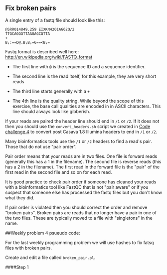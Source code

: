## Fix broken pairs

A single entry of a fastq file should look like this:

```
@SRR014849.259 EIXKN4201AG62Q/2
TTGCAGGGTTAAGAGCGTTA
+
B;:==D@.B;B;=6==<B;=
```

Fastq format is described well here: http://en.wikipedia.org/wiki/FASTQ_format

- The first line with `@` is the sequence ID and a sequence identifier. 

- The second line is the read itself, for this example, they are very short reads

- The third line starts generally with a `+` 

- The 4th line is the quality string. While beyond the scope of this exercise, the base call qualities are encoded in in ASCII characters. This line should always look like gibberish.

If your reads are paired the header line should end in `/1` or `/2`. If it does not then you should use the `convert_headers.sh` script we created in [Code challenge 4](https://github.com/NGSAnalysisOnBeocatClass/in_class_problems/blob/master/Lecture3.md#code-challenge-4) to convert post Casava 1.8 Illumina headers to end in `/1` or `/2`.

Many bioinformatics tools use the `/1` or `/2` headers to find a read's pair. Those that do not use "pair order". 

Pair order means that your reads are in two files. One file is forward reads (generally this has a 1 in the filename). The second file is reverse reads (this has a 2 in the filename). The first read in the forward file is the "pair" of the first read in the second file and so on for each read.

It is good practice to check pair order if someone has cleaned your reads with a bioinformatics tool like FastQC that is not "pair aware" or if you suspect that someone else has processed the fastq files but you don't know what they did.

If pair order is violated then you should correct the order and remove "broken pairs". Broken pairs are reads that no longer have a pair in one of the two files. These are typically moved to a file with "singletons" in the name.

##Weekly problem 4 psueudo code:

For the last weekly programming problem we will use hashes to fix fatsq files with broken pairs.

Create and edit a file called `broken_pair.pl`.

####Step 1

